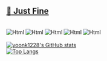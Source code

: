 <a href="https://cooltext.com"><h2> :seedling: Just Fine </h2></a>
<br />
<img alt="Html" src ="https://img.shields.io/badge/TypeScript-3178C6.svg?&style=for-the-badge&logo=TypeScript&logoColor=black"/>
<img alt="Html" src ="https://img.shields.io/badge/JavaScriipt-F7DF1E.svg?&style=for-the-badge&logo=JavaScript&logoColor=black"/>
<img alt="Html" src ="https://img.shields.io/badge/NestJs-E0234E.svg?&style=for-the-badge&logo=nestjs&logoColor=white"/>
<img alt="Html" src ="https://img.shields.io/badge/React-61DAFB.svg?&style=for-the-badge&logo=react&logoColor=black"/>
<img alt="Html" src ="https://img.shields.io/badge/IntelliJ-FFFFFF.svg?&style=for-the-badge&logo=intellijidea&logoColor=black"/>
<br />
<br />
[![yoonk1228's GitHub stats](https://github-readme-stats.vercel.app/api?username=yoonk1228&show_icons=true&theme=highcontrast)](https://github.com/yoonk1228/github-readme-stats)
<br />
[![Top Langs](https://github-readme-stats.vercel.app/api/top-langs/?username=anuraghazra&layout=compact&theme=highcontrast)](https://github.com/yoonk1228/github-readme-stats)
